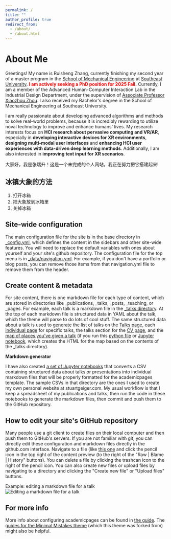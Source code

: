 ```yaml
---
permalink: /
title: ""
author_profile: true
redirect_from: 
  - /about/
  - /about.html
---
```



# About Me

Greetings! My name is Ruisheng Zhang, currently finishing my second year of a master program in the [School of Mechanical Engineering](https://me.seu.edu.cn/main.htm) at [Southeast University](https://www.seu.edu.cn/). **<font color=red>I am actively seeking a PhD position for 2025 Fall.</font>** Currently, I am a member of the Advanced Human-Computer Interaction Lab in the Industrial Design Department, under the supervision of [Associate Professor Xiaozhou Zhou](https://me.seu.edu.cn/zxz1/list.htm). I also received my Bachelor's degree in the School of Mechanical Engineering at Southeast University.

I am really passionate about developing advanced algorithms and methods to solve real-world problems, because it is incredibly rewarding to utilize noval technology to improve and enhance humans' lives. My research interests focus on **HCI research about pervasive computing and VR/AR**, especially in **developing interactive devices for XR environments**, **designing multi-modal user interfaces** and **enhancing HCI user experiences with data-driven deep learning methods**. Additionally, I am also interested in **improving text input for XR scenarios**.






大家好，我是张瑞升！这是一个未完成的个人网站，我正在努力把它搭建起来!

<!-- 
<video width="640" height="360" controls>
  <source src="test.mp4" type="video/mp4">
  Your browser does not support the video tag.
</video>

我来插入一张网页视频
<iframe width="640" height="360" src="http://www.youtube.com/embed/dQw4w9WgXcQ" frameborder="0" allowfullscreen> </iframe> 
-->


冰镇大象的方法
------
1. 打开冰箱
1. 把大象放到冰箱里
1. 关掉冰箱

Site-wide configuration
------
The main configuration file for the site is in the base directory in [_config.yml](https://github.com/academicpages/academicpages.github.io/blob/master/_config.yml), which defines the content in the sidebars and other site-wide features. You will need to replace the default variables with ones about yourself and your site's github repository. The configuration file for the top menu is in [_data/navigation.yml](https://github.com/academicpages/academicpages.github.io/blob/master/_data/navigation.yml). For example, if you don't have a portfolio or blog posts, you can remove those items from that navigation.yml file to remove them from the header. 

Create content & metadata
------
For site content, there is one markdown file for each type of content, which are stored in directories like _publications, _talks, _posts, _teaching, or _pages. For example, each talk is a markdown file in the [_talks directory](https://github.com/academicpages/academicpages.github.io/tree/master/_talks). At the top of each markdown file is structured data in YAML about the talk, which the theme will parse to do lots of cool stuff. The same structured data about a talk is used to generate the list of talks on the [Talks page](https://academicpages.github.io/talks), each [individual page](https://academicpages.github.io/talks/2012-03-01-talk-1) for specific talks, the talks section for the [CV page](https://academicpages.github.io/cv), and the [map of places you've given a talk](https://academicpages.github.io/talkmap.html) (if you run this [python file](https://github.com/academicpages/academicpages.github.io/blob/master/talkmap.py) or [Jupyter notebook](https://github.com/academicpages/academicpages.github.io/blob/master/talkmap.ipynb), which creates the HTML for the map based on the contents of the _talks directory).

**Markdown generator**

I have also created [a set of Jupyter notebooks](https://github.com/academicpages/academicpages.github.io/tree/master/markdown_generator
) that converts a CSV containing structured data about talks or presentations into individual markdown files that will be properly formatted for the academicpages template. The sample CSVs in that directory are the ones I used to create my own personal website at stuartgeiger.com. My usual workflow is that I keep a spreadsheet of my publications and talks, then run the code in these notebooks to generate the markdown files, then commit and push them to the GitHub repository.

How to edit your site's GitHub repository
------
Many people use a git client to create files on their local computer and then push them to GitHub's servers. If you are not familiar with git, you can directly edit these configuration and markdown files directly in the github.com interface. Navigate to a file (like [this one](https://github.com/academicpages/academicpages.github.io/blob/master/_talks/2012-03-01-talk-1.md) and click the pencil icon in the top right of the content preview (to the right of the "Raw | Blame | History" buttons). You can delete a file by clicking the trashcan icon to the right of the pencil icon. You can also create new files or upload files by navigating to a directory and clicking the "Create new file" or "Upload files" buttons. 

Example: editing a markdown file for a talk
![Editing a markdown file for a talk](/images/editing-talk.png)

For more info
------
More info about configuring academicpages can be found in [the guide](https://academicpages.github.io/markdown/). The [guides for the Minimal Mistakes theme](https://mmistakes.github.io/minimal-mistakes/docs/configuration/) (which this theme was forked from) might also be helpful.
